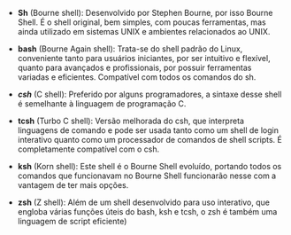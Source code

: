 * **Sh** (Bourne shell): Desenvolvido por Stephen Bourne, por isso Bourne Shell. É o shell original, bem simples, com poucas ferramentas, mas ainda utilizado em sistemas UNIX e ambientes relacionados ao UNIX.

* **bash** (Bourne Again shell): Trata-se do shell padrão do Linux, conveniente tanto para usuários iniciantes, por ser intuitivo e flexível, quanto para avançados e profissionais, por possuir ferramentas variadas e eficientes. Compatível com todos os comandos do sh.

* ***csh*** (C shell): Preferido por alguns programadores, a sintaxe desse shell é semelhante à linguagem de programação C.

* **tcsh** (Turbo C shell): Versão melhorada do csh, que interpreta linguagens de comando e pode ser usada tanto como um shell de login interativo quanto como um processador de comandos de shell scripts. É completamente compatível com o csh.

* **ksh** (Korn shell): Este shell é o Bourne Shell evoluído, portando todos os comandos que funcionavam no Bourne Shell funcionarão nesse com a vantagem de ter mais opções.

* **zsh** (Z shell): Além de um shell desenvolvido para uso interativo, que engloba várias funções úteis do bash, ksh e tcsh, o zsh é também uma linguagem de script eficiente)

